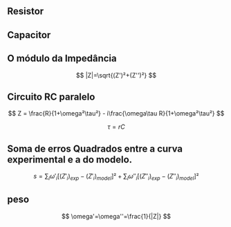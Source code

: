 

## Resistor





## Capacitor







## O módulo da Impedância

$$
|Z|=\sqrt{(Z')²+(Z'')²}
$$



## Circuito RC paralelo

$$
Z = \frac{R}{1+\omega²\tau²} - i\frac{\omega\tau R}{1+\omega²\tau²}
$$

$$
\tau = rC
$$



## Soma de erros Quadrados entre a curva experimental e a do modelo.

$$
s = \sum_{i}\omega'_i[(Z'_i)_{exp} - (Z'_i)_{model}]²+\sum_{i}\omega''_i[(Z''_i)_{exp} - (Z''_i)_{model}]²
$$

## peso

$$
\omega'=\omega''=\frac{1}{|Z|}
$$



